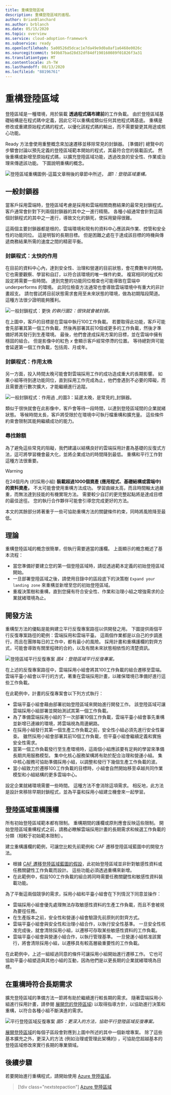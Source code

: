 ```yaml
---
title: 重構登陸區域
description: 重構登陸區域的進程。
author: BrianBlanchard
ms.author: brblanch
ms.date: 05/15/2020
ms.topic: overview
ms.service: cloud-adoption-framework
ms.subservice: ready
ms.openlocfilehash: 5a00526d5dcac1e7da49e9d0a8af1a6468e0026c
ms.sourcegitcommit: 949b87bad28d32df84df190160089f01826f3a31
ms.translationtype: MT
ms.contentlocale: zh-TW
ms.lasthandoff: 08/13/2020
ms.locfileid: "88196761"
---
```

# <a name="refactor-landing-zones"></a>重構登陸區域

登陸區域是一種環境，用於裝載 **透過程式碼布建前**的工作負載。 由於登陸區域基礎結構是在程式碼中定義，因此它可以重構成類似任何其他程式碼基底。 重構是修改或重建原始程式碼的程式，以優化該程式碼的輸出，而不需要變更其用途或核心功能。

Ready 方法會使用重整概念來加速遷移並移除常見的封鎖器。 [準備好] 總覽中的步驟會討論以預先定義的登陸區域範本開始的程式，其最符合您的裝載函式。 然後重構或新增至原始程式碼，以擴充登陸區域功能，透過改良的安全性、作業或治理來傳遞該功能。 下圖說明重構的概念。

![登陸區域重構圖例-這篇文章稍後的章節中所述， ](../../_images/ready/refactor.png)
 _圖1：登陸區域重構。_

## <a name="common-blockers"></a>一般封鎖器

當客戶採用雲端時，登陸區域考慮是採用和雲端相關商務結果的最常見封鎖程式。 客戶通常會針對下列兩個封鎖器的其中之一進行精簡。 各種小組通常會針對這兩個封鎖程式的其中之一進行，導致文化的鎖死，使採用變得很難。

這兩個主要封鎖器都是根的，雲端環境和現有的資料中心應該與作業、控管和安全性的功能同位。 這是明智的長期目標。 但是困難之處在于達成該目標的時機與傳遞商務結果所需的速度之間的精密平衡。

### <a name="blocker-acting-too-soon"></a>封鎖程式：太快的作用

在目前的資料中心內，達到安全性、治理和營運的目前狀態，會花費數年的時間。 它也需要觀察、學習和自訂，以符合該環境的唯一條件約束。 複寫相同的程式和設定將需要一些時間。 達到完整的功能同位檢查也可能導致在雲端中 underperforms 的環境。 此同位檢查方法通常也會導致雲端環境中有重大的非計畫超支。 請勿嘗試將目前狀態需求套用至未來狀態的環境，做為初期階段閘道。 這種方法很少證明能夠獲利。

![一般封鎖程式：更快 ](../../_images/ready/blocker-act-too-soon.png)
 _的執行圖2：很快就會被封鎖。_

在上圖中，客戶的目標是在雲端中執行100工作負載。 若要取得此功能，客戶可能會先部署其第一個工作負載，然後再部署其前10個或更多的工作負載，然後才準備好將其發行到生產環境。 最後，他們會達成採用方案的目標，並在雲端中擁有穩固的組合。 但是影像中的紅色 *x* 會顯示客戶經常停滯的位置。 等待總對齊可能會延遲第一個工作負載，包括周、月或年。

### <a name="blocker-acting-too-late"></a>封鎖程式：作用太晚

另一方面，投入時間太晚可能會對雲端採用工作的成功造成重大的長期影響。 如果小組等待到達功能同位，直到採用工作完成為止，他們會遇到不必要的障礙，而且需要進行數次擴大，才能繼續進行追蹤。

![一般封鎖程式：作用過 ](../../_images/ready/blocker-act-too-late.png)
 _的圖3：延遲太晚，是常見的_封鎖器。

類似于很快就會在此影像中，客戶會等待一段時間，以達到登陸區域間的企業就緒狀態。 等候時間太長，客戶將受限於在環境中可執行檔重構和擴充量。 這些條件約束會限制其能夠繼續成功的能力。

### <a name="finding-balance"></a>尋找餘額

為了避免這些常見的阻礙，我們建議以結構良好的雲端採用計畫為基礎的反復式方法，這可將學習機會最大化，並將企業成功的時間降到最低。 重構和平行工作對這種方法很重要。

> [!WARNING]
> 在24個月內 (的採用小組) **裝載超過1000個資產 (應用程式、基礎結構或雲端中) 的資料資產，** 不太可能會使用重構方法成功。 學習曲線太高，而且時間軸太過嚴重，而無法達到技能的有機實現方法。 需要較少自訂的更完整起點將是達成目標的最佳途徑。 您的執行合作夥伴可能會引導您完成更好的方法。

本文的其餘部分將著重于一些可協助重構方法的關鍵條件約束，同時將風險降至最低。

## <a name="theory"></a>理論

重構登陸區域的概念很簡單，但執行需要適當的護欄。 上面顯示的概念概述了基本流程：

- 當您準備好要建立您的第一個登陸區域時，請從透過範本定義的初始登陸區域開始。
- 一旦部署登陸區域之後，請使用目錄中的區段底下的決策樹 `Expand your landing zone` 來重構並新增至您的初始登陸區域。
- 重複決策樹和重構，直到您擁有符合安全性、作業和治理小組之增強需求的企業就緒環境為止。

## <a name="development-approach"></a>開發方法

重構型方法的優點是能夠建立平行反復專案路徑以供開發之用。 下圖提供兩個平行反復專案路徑的範例：雲端採用和雲端平臺。 這兩個作業都是以自己的步調進行，而且在團隊每日的工作中，都有最小的風險。 採用計畫和重構護欄的對齊方式，可能會導致有關里程碑的合約，以及有關未來狀態相依性的清楚資訊。

![登陸區域平行反復專案 ](../../_images/ready/iterations.png)
 _圖4：登陸區域平行反復專案。_

在上述的反復專案路徑中，雲端採用小組會將其100工作負載的組合遷移至雲端。 雲端平臺小組會以平行的方式，著重在雲端採用計畫，以確保環境已準備好進行這些工作負載。

在此範例中，計畫的反復專案會以下列方式執行：

- 雲端平臺小組會藉由部署初始登陸區域來開始進行開發工作。 該登陸區域可讓雲端採用小組部署並開始測試其第一個工作負載。
- 為了準備雲端採用小組的下一次部署10個工作負載，雲端平臺小組會事先重構並新增已連線的環境，將雲端視為周邊網路。
- 在採用小組發行其第一個生產工作負載之前，安全性小組必須先進行安全性審查。 雖然採用小組會部署其前10個工作負載，但平臺小組會繼續定義和實施安全性需求。
- 當第一個工作負載發行至生產環境時，這兩個小組應該要有足夠的學習來準備長期共用服務模型。 集中化核心服務架構將有助於配合治理和營運小組。 集中核心服務可協助準備採用小組，以調整和發行下幾個生產工作負載的波。
- 當小組致力於遷移100工作負載的目標時，小組會自然開始移至卓越共同作業模型和小組結構的更多雲端中心。

設定企業就緒環境需要一些時間。 這種方法不會消除這項需求。 相反地，此方法是設計來移除早期封鎖程式，並為平臺和採用小組建立機會來一起學習。

## <a name="landing-zone-refactoring-guardrails"></a>登陸區域重構護欄

所有初始登陸區域範本都有限制。 重構期間的護欄或原則應會反映這些限制。 開始登陸區域重構程式之前，請務必瞭解雲端採用計畫的長期需求和候選工作負載的分類（相較于初始範本限制）。

建立重構護欄的範例，可讓您比較先前範例和 CAF 遷移登陸區域藍圖中的開發方法。

- 根據 [CAF 遷移登陸區域藍圖的假設](./migrate-landing-zone.md#assumptions)，此初始登陸區域並非針對敏感性資料或任務關鍵性工作負載而設計。 這些功能必須透過重構來新增。
- 在此範例中，假設100工作負載的組合將同時需要任務關鍵性和敏感性資料裝載功能。

為了平衡這兩個競爭的需求，採用小組和平臺小組會在下列情況下同意並操作：

- 雲端採用小組會優先處理無法存取敏感性資料的生產工作負載，而且不會被視為要徑任務。
- 在生產版本之前，安全性和營運小組會驗證先前原則的對齊方式。
- 雲端平臺小組會與安全性和治理小組合作，以執行安全性基準。 一旦安全性核准完成後，就會清除採用小組，以遷移可存取某些敏感性資料的工作負載。
- 雲端平臺小組會與營運小組合作，以執行管理基準。 一旦營運小組核准該實行，將會清除採用小組，以遷移具有較高層級重要性的工作負載。

在此範例中，上述一組經過同意的條件可讓採用小組開始進行遷移工作。 它也可協助平臺小組塑造與其他小組的互動，因為他們是以更長期的企業就緒環境為目標。

## <a name="meeting-long-term-requirements-while-refactoring"></a>在重構時符合長期需求

擴充登陸區域的準備方法一節將有助於繼續進行較長期的需求。 隨著雲端採用小組進行採用計畫，請參閱 [展開您的登陸區域](../considerations/index.md)) 以取得指導方針，以協助進行決策和重構，以符合各種小組不斷演進的需求。

![平行登陸區域反復專案 ](../../_images/ready/refactor-methodologies.png)
 _圖5：更深入的方法，協助平行登陸區域反復專案。_

[展開登陸區域](../considerations/index.md)的每個子區段會對應到上圖中所述的其中一個新增專案。 除了這些基本擴充之外，更深入的方法 (例如治理或管理此架構的) ，可協助您超越基本的登陸區域修改來實行長期的專業領域。

## <a name="next-steps"></a>後續步驟

若要開始進行重構程式，請開始使用 [Azure 登陸區域](./index.md)。

> [!div class="nextstepaction"]
> [Azure 登陸區域](./index.md)
